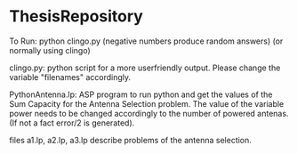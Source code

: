 # ThesisRepository

Το Run: python clingo.py <numOfAnswers> (negative numbers produce random answers)
(or normally using clingo)

clingo.py: python script for a more userfriendly output. Please change the variable "filenames" accordingly.

PythonAntenna.lp: ASP program to run python and get the values of the Sum Capacity for the Antenna Selection problem.
	The value of the variable power needs to be changed accordingly to the number of powered antenas. (If not a fact error/2 is generated). 


files a1.lp, a2.lp, a3.lp describe problems of the antenna selection.

